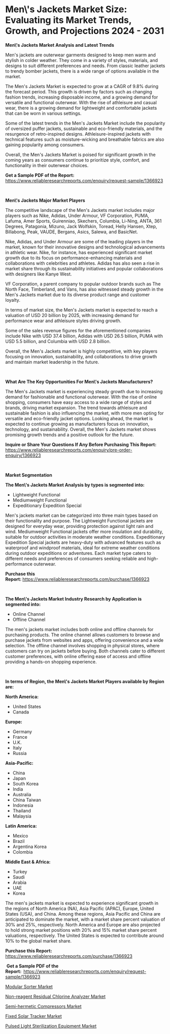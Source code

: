 <p><h1>Men\'s Jackets Market Size: Evaluating its Market Trends, Growth, and Projections 2024 - 2031</h1></p><p><strong>Men\'s Jackets Market Analysis and Latest Trends</strong></p>
<p><p>Men's jackets are outerwear garments designed to keep men warm and stylish in colder weather. They come in a variety of styles, materials, and designs to suit different preferences and needs. From classic leather jackets to trendy bomber jackets, there is a wide range of options available in the market.</p><p>The Men's Jackets Market is expected to grow at a CAGR of 9.8% during the forecast period. This growth is driven by factors such as changing fashion trends, increasing disposable income, and a growing demand for versatile and functional outerwear. With the rise of athleisure and casual wear, there is a growing demand for lightweight and comfortable jackets that can be worn in various settings.</p><p>Some of the latest trends in the Men's Jackets Market include the popularity of oversized puffer jackets, sustainable and eco-friendly materials, and the resurgence of retro-inspired designs. Athleisure-inspired jackets with technical features such as moisture-wicking and breathable fabrics are also gaining popularity among consumers.</p><p>Overall, the Men's Jackets Market is poised for significant growth in the coming years as consumers continue to prioritize style, comfort, and functionality in their outerwear choices.</p></p>
<p><strong>Get a Sample PDF of the Report:&nbsp;</strong> <a href="https://www.reliableresearchreports.com/enquiry/request-sample/1366923">https://www.reliableresearchreports.com/enquiry/request-sample/1366923</a></p>
<p>&nbsp;</p>
<p><strong>Men\'s Jackets Major Market Players</strong></p>
<p><p>The competitive landscape of the Men's Jackets market includes major players such as Nike, Adidas, Under Armour, VF Corporation, PUMA, Lafuma, Amer Sports, Guirenniao, Skechers, Columbia, Li-Ning, ANTA, 361 Degrees, Patagonia, Mizuno, Jack Wolfskin, Toread, Helly Hansen, Xtep, Billabong, Peak, VAUDE, Bergans, Asics, Salewa, and BasicNet.</p><p>Nike, Adidas, and Under Armour are some of the leading players in the market, known for their innovative designs and technological advancements in athletic wear. Nike, for instance, has experienced significant market growth due to its focus on performance-enhancing materials and collaborations with celebrities and athletes. Adidas has also seen a rise in market share through its sustainability initiatives and popular collaborations with designers like Kanye West.</p><p>VF Corporation, a parent company to popular outdoor brands such as The North Face, Timberland, and Vans, has also witnessed steady growth in the Men's Jackets market due to its diverse product range and customer loyalty.</p><p>In terms of market size, the Men's Jackets market is expected to reach a valuation of USD 20 billion by 2025, with increasing demand for performance wear and athleisure styles driving growth.</p><p>Some of the sales revenue figures for the aforementioned companies include Nike with USD 37.4 billion, Adidas with USD 26.5 billion, PUMA with USD 5.5 billion, and Columbia with USD 2.8 billion.</p><p>Overall, the Men's Jackets market is highly competitive, with key players focusing on innovation, sustainability, and collaborations to drive growth and maintain market leadership in the future.</p></p>
<p>&nbsp;</p>
<p><strong>What Are The Key Opportunities For Men\'s Jackets Manufacturers?</strong></p>
<p><p>The Men's Jackets market is experiencing steady growth due to increasing demand for fashionable and functional outerwear. With the rise of online shopping, consumers have easy access to a wide range of styles and brands, driving market expansion. The trend towards athleisure and sustainable fashion is also influencing the market, with more men opting for versatile and eco-friendly jacket options. Looking ahead, the market is expected to continue growing as manufacturers focus on innovation, technology, and sustainability. Overall, the Men's Jackets market shows promising growth trends and a positive outlook for the future.</p></p>
<p><strong>Inquire or Share Your Questions If Any Before Purchasing This Report:</strong> <a href="https://www.reliableresearchreports.com/enquiry/pre-order-enquiry/1366923">https://www.reliableresearchreports.com/enquiry/pre-order-enquiry/1366923</a></p>
<p>&nbsp;</p>
<p><strong>Market Segmentation</strong></p>
<p><strong>The Men\'s Jackets Market Analysis by types is segmented into:</strong></p>
<p><ul><li>Lightweight Functional</li><li>Mediumweight Functional</li><li>Expeditionary Expedition Special</li></ul></p>
<p><p>Men's jackets market can be categorized into three main types based on their functionality and purpose. The Lightweight Functional jackets are designed for everyday wear, providing protection against light rain and wind. Mediumweight Functional jackets offer more insulation and durability, suitable for outdoor activities in moderate weather conditions. Expeditionary Expedition Special jackets are heavy-duty with advanced features such as waterproof and windproof materials, ideal for extreme weather conditions during outdoor expeditions or adventures. Each market type caters to different needs and preferences of consumers seeking reliable and high-performance outerwear.</p></p>
<p><strong>Purchase this Report:&nbsp;</strong><a href="https://www.reliableresearchreports.com/purchase/1366923">https://www.reliableresearchreports.com/purchase/1366923</a></p>
<p>&nbsp;</p>
<p><strong>The Men\'s Jackets Market Industry Research by Application is segmented into:</strong></p>
<p><ul><li>Online Channel</li><li>Offline Channel</li></ul></p>
<p><p>The men's jackets market includes both online and offline channels for purchasing products. The online channel allows customers to browse and purchase jackets from websites and apps, offering convenience and a wide selection. The offline channel involves shopping in physical stores, where customers can try on jackets before buying. Both channels cater to different customer preferences, with online offering ease of access and offline providing a hands-on shopping experience.</p></p>
<p>&nbsp;</p>
<p><strong>In terms of Region, the Men\'s Jackets Market Players available by Region are:</strong></p>
<p>
    <p> <strong> North America: </strong>
        <ul>
            <li>United States</li>
            <li>Canada</li>
        </ul>
        </p> 
    <p> <strong> Europe: </strong>
        <ul>
            <li>Germany</li>
            <li>France</li>
            <li>U.K.</li>
            <li>Italy</li>
            <li>Russia</li>
        </ul>
        </p> 
    <p> <strong> Asia-Pacific: </strong>
        <ul>
            <li>China</li>
            <li>Japan</li>
            <li>South Korea</li>
            <li>India</li>
            <li>Australia</li>
            <li>China Taiwan</li>
            <li>Indonesia</li>
            <li>Thailand</li>
            <li>Malaysia</li>
        </ul>
        </p> 
    <p> <strong> Latin America: </strong>
        <ul>
            <li>Mexico</li>
            <li>Brazil</li>
            <li>Argentina Korea</li>
            <li>Colombia</li>
        </ul>
        </p> 
    <p> <strong> Middle East & Africa: </strong>
        <ul>
            <li>Turkey</li>
            <li>Saudi</li>
            <li>Arabia</li>
            <li>UAE</li>
            <li>Korea</li>
        </ul>
    </p>
    </p>
<p><p>The men's jackets market is expected to experience significant growth in the regions of North America (NA), Asia Pacific (APAC), Europe, United States (USA), and China. Among these regions, Asia Pacific and China are anticipated to dominate the market, with a market share percent valuation of 30% and 25%, respectively. North America and Europe are also projected to hold strong market positions with 20% and 15% market share percent valuations, respectively. The United States is expected to contribute around 10% to the global market share.</p></p>
<p><strong>Purchase this Report: </strong><a href="https://www.reliableresearchreports.com/purchase/1366923">https://www.reliableresearchreports.com/purchase/1366923</a></p>
<p>&nbsp;<strong>Get a Sample PDF of the Report:&nbsp;&nbsp;</strong><a href="https://www.reliableresearchreports.com/enquiry/request-sample/1366923">https://www.reliableresearchreports.com/enquiry/request-sample/1366923</a></p>
<p><strong></strong></p>
<p><p><a href="https://medium.com/@marcellakin2023/modular-sorter-nbsp-market-focuses-on-market-share-size-and-projected-forecast-till-2031-67f3a03dd502">Modular Sorter Market</a></p><p><a href="https://medium.com/@magaliortiz1955/non-reagent-residual-chlorine-analyzer-market-size-market-outlook-and-market-forecast-2024-to-5b2320d65349">Non-reagent Residual Chlorine Analyzer Market</a></p><p><a href="https://medium.com/@joycelucas56/semi-hermetic-compressors-market-outlook-industry-overview-and-forecast-2024-to-2031-7b9d1531b798">Semi-hermetic Compressors Market</a></p><p><a href="https://medium.com/@marcellakin2023/fixed-solar-tracker-market-trends-and-market-analysis-forecasted-for-period-2024-2031-f39fd3816c97">Fixed Solar Tracker Market</a></p><p><a href="https://medium.com/@patriciahanson2013/pulsed-light-sterilization-equipment-nbsp-market-focuses-on-market-share-size-and-projected-74dec53c69a2">Pulsed Light Sterilization Equipment Market</a></p></p>